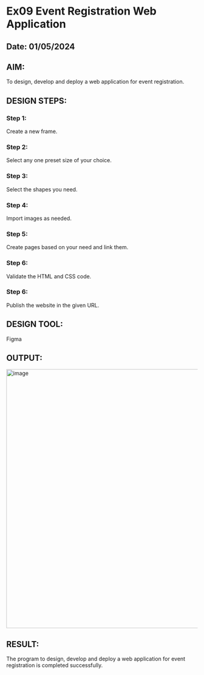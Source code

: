 # Ex09 Event Registration Web Application
## Date: 01/05/2024

## AIM:
To design, develop and deploy a web application for event registration.

## DESIGN STEPS:

### Step 1:
Create a new frame.

### Step 2:
Select any one preset size of your choice.

### Step 3:
Select the shapes you need.

### Step 4:
Import images as needed.

### Step 5:
Create pages based on your need and link them.

### Step 6:

Validate the HTML and CSS code.

### Step 6:

Publish the website in the given URL.

## DESIGN TOOL:
Figma

## OUTPUT:
<img width="682" alt="image" src="https://github.com/charu-dharshinii/Figma/assets/130828943/38a30be0-4125-4ef2-ac19-a7cb5e84b54e">


## RESULT:
The program to design, develop and deploy a web application for event registration is completed successfully.
